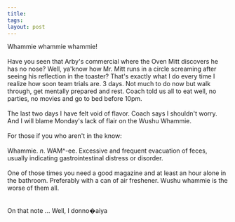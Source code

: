 ```yaml
---
title: 
tags: 
layout: post
---
```

Whammie whammie whammie!<br /><br />Have you seen that Arby's commercial where the Oven Mitt discovers he has no nose?  Well, ya'know how Mr. Mitt runs in a circle screaming after seeing his reflection in the toaster?  That's exactly what I do every time I realize how soon team trials are.  3 days. Not much to do now but walk through, get mentally prepared and rest.  Coach told us all to eat well, no parties, no movies and go to bed before 10pm.<br /><br />The last two days I have felt void of flavor.  Coach says I shouldn't worry.  And I will blame Monday's lack of flair on the Wushu Whammie.<br /><br />For those if you who aren't in the know:<br /><br />Whammie.  <i>n</i>. WAM^-ee. Excessive and frequent evacuation of feces, usually indicating gastrointestinal distress or disorder.<br /><br />One of those times you need a good magazine and at least an hour alone in the bathroom.  Preferably with a can of air freshener.   Wushu whammie is the worse of them all.  <br /><br />On that note ... Well, I donno�aiya

